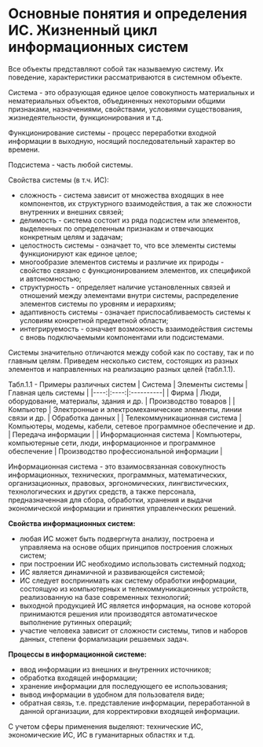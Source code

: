 # Основные понятия и определения ИС. Жизненный цикл информационных систем

Все объекты представляют собой так называемую систему. Их поведение, характеристики рассматриваются в системном объекте.

Система - это образующая единое целое совокупность материальных и нематериальных объектов, объединенных некоторыми общими признаками, назначениями, свойствами, условиями существования, жизнедеятельности, функционирования и т.д.

Функционирование системы - процесс переработки входной информации в выходную, носящий последовательный характер во времени.

Подсистема - часть любой системы.

Свойства системы (в т.ч. ИС):
- сложность - система зависит от множества входящих в нее компонентов, их структурного взаимодействия, а так же сложности внутренних и внешних связей;
-  делимость - система состоит из ряда подсистем или элементов, выделенных по определенным признакам и отвечающих конкретным целям и задачам;
-  целостность системы - означает то, что все элементы системы функционируют как единое целое;
- многообразие элементов системы и различие их природы - свойство связано с функционированием элементов, их спецификой и автономностью;
-  структурность - определяет наличие установленных связей и отношений между элементами внутри системы, распределение элементов системы по уровням и иерархиям;
- адаптивность системы - означает приспосабливаемость системы к условиям конкретной предметной области;
- интегрируемость - означает возможность взаимодействия системы с вновь подключаемыми компонентами или подсистемами.

Системы значительно отличаются между собой как по составу, так и по главным целям. Приведем несколько систем, состоящих из разных элементов и направленных на реализацию разных целей (табл.1.1).

Табл.1.1 - Примеры различных систем
| Система |	Элементы системы |	Главная цель системы |
|----:|:----:|:----------|
| Фирма |	Люди, оборудование, материалы, здания и др. |	Производство товаров |
| Компьютер |	Электронные и электромеханические элементы, линии связи и др. |	Обработка данных |
| Телекоммуникационная система |	Компьютеры, модемы, кабели, сетевое программное обеспечение и др. | Передача информации |
| Информационная система |	Компьютеры, компьютерные сети, люди, информационное и программное обеспечение | 	Производство профессиональной информации |

Информационная система - это взаимосвязанная совокупность информационных, технических, программных, математических, организационных, правовых, эргономических, лингвистических, технологических и других средств, а также персонала, предназначенная для сбора, обработки, хранения и выдачи экономической информации и принятия управленческих решений.

**Свойства информационных систем:**

- любая ИС может быть подвергнута анализу, построена и управляема на основе общих принципов построения сложных систем;
- при построении ИС необходимо использовать системный подход;
- ИС является динамичной и развивающейся системой;
-  ИС следует воспринимать как систему обработки информации, состоящую из компьютерных и телекоммуникационных устройств, реализованную на базе современных технологий;
-  выходной продукцией ИС является информация, на основе которой принимаются решения или производятся автоматическое выполнение рутинных операций;
- участие человека зависит от сложности системы, типов и наборов данных, степени формализации решаемых задач.

**Процессы в информационной системе:**

-  ввод информации из внешних и внутренних источников;
-   обработка входящей информации;
-  хранение информации для последующего ее использования;
-  вывод информации в удобном для пользователя виде;
-  обратная связь, т.е. представление информации, переработанной в данной организации, для корректировки входящей информации.

С учетом сферы применения выделяют: технические ИС, экономические ИС, ИС в гуманитарных областях и т.д. 
